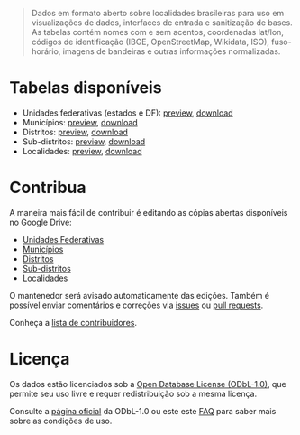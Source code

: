 >  Dados em formato aberto sobre localidades brasileiras para uso em visualizações de dados, interfaces de entrada e sanitização de bases. As tabelas contém nomes com e sem acentos, coordenadas lat/lon, códigos de identificação (IBGE, OpenStreetMap, Wikidata, ISO), fuso-horário, imagens de bandeiras e outras informações normalizadas.

# Tabelas disponíveis

- Unidades federativas (estados e DF): [preview](data/states.csv), <a href="https://github.com/mapaslivres/localidades/raw/master/data/states.csv" target="_blank">download</a>
- Municípios: [preview](data/cities.csv), <a href="https://github.com/mapaslivres/localidades/raw/master/data/cities.csv" target="_blank">download</a>
- Distritos: [preview](data/districts.csv), <a href="https://github.com/mapaslivres/localidades/raw/master/data/districts.csv" target="_blank">download</a>
- Sub-distritos: [preview](data/subdistricts.csv), <a href="https://github.com/mapaslivres/localidades/raw/master/data/subdistricts.csv" target="_blank">download</a>
- Localidades: [preview](data/localities.csv), <a href="https://github.com/mapaslivres/localidades/raw/master/data/localities.csv" target="_blank">download</a>

# Contribua

A maneira mais fácil de contribuir é editando as cópias abertas disponíveis no Google Drive:

- [Unidades Federativas](https://docs.google.com/spreadsheets/d/1nlPA0d50gipYFeT5OSQWgnE59_LkTiuTnZOJ8UZ_B_Y/edit?usp=sharing)
- [Municípios](https://docs.google.com/spreadsheets/d/1zmHOD24AZ0T6jTUPh2-YEYo6dDO3bEaokm07fAywNaA/edit?usp=sharing)
- [Distritos](https://docs.google.com/spreadsheets/d/1Q3r1IkS7yd2CbN2qPlZiH_-q84Qv10dO5JFq2HPlxsI/edit?usp=sharing)
- [Sub-distritos](https://docs.google.com/spreadsheets/d/1XYBbe915oFyXEEOH6lgIuHPt_zzCwcxO47RZIDMt-bA/edit?usp=sharing)
- [Localidades](https://docs.google.com/spreadsheets/d/1G77b3r_SGHC_Zuz91aNoQddMPdSfPDLCa6x8AjRlrM4/edit?usp=sharing)

O mantenedor será avisado automaticamente das edições. Também é possível enviar comentários e correções via [issues](issues) ou [pull requests](https://help.github.com/articles/about-pull-requests).

Conheça a [lista de contribuidores](graphs/contributors).

# Licença

Os dados estão licenciados sob a [Open Database License (ODbL-1.0)](LICENSE), que permite seu uso livre e requer redistribuição sob a mesma licença.

Consulte a [página oficial](https://opendatacommons.org/licenses/odbl/) da ODbL-1.0 ou este este [FAQ](http://wiki.openstreetmap.org/wiki/Legal_FAQ/CC-BY-SA_Archive#What.27s_this_about_a_licence_change.3F) para saber mais sobre as condições de uso.
